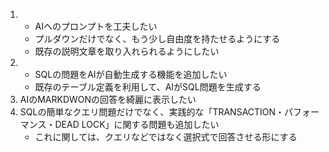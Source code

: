 1. - AIへのプロンプトを工夫したい
    - プルダウンだけでなく、もう少し自由度を持たせるようにする
    - 既存の説明文章を取り入れられるようにしたい
2. - SQLの問題をAIが自動生成する機能を追加したい
    - 既存のテーブル定義を利用して、AIがSQL問題を生成する
3. AIのMARKDWONの回答を綺麗に表示したい
4. SQLの簡単なクエリ問題だけでなく、実践的な「TRANSACTION・パフォーマンス・DEAD LOCK」に関する問題も追加したい
    - これに関しては、クエリなどではなく選択式で回答させる形にする